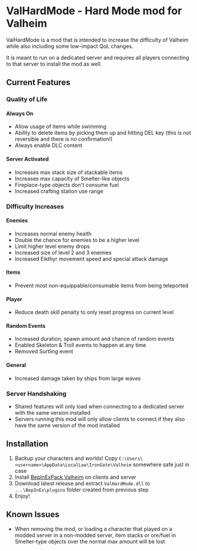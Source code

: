 # ValHardMode - Hard Mode mod for Valheim
ValHardMode is a mod that is intended to increase the difficulty of Valheim while also including some low-impact QoL changes.

It is meant to run on a dedicated server and requires all players connecting to that server to install the mod as well.

## Current Features

### Quality of Life
#### Always On
* Allow usage of items while swimming
* Ability to delete items by picking them up and hitting DEL key (this is not reversible and there is no confirmation!)
* Always enable DLC content

#### Server Activated
* Increases max stack size of stackable items
* Increases max capacity of Smelter-like objects
* Fireplace-type objects don't consume fuel
* Increased crafting station use range

### Difficulty Increases

#### Enemies
* Increases normal enemy health
* Double the chance for enemies to be a higher level
* Limit higher level enemy drops
* Increased size of level 2 and 3 enemies
* Increased Eikthyr movement speed and special attack damage

#### Items
* Prevent most non-equippable/consumable items from being teleported

#### Player
* Reduce death skill penalty to only reset progress on current level

#### Random Events
* Increased duration, spawn amount and chance of random events
* Enabled Skeleton & Troll events to happen at any time
* Removed Surtling event

#### General
* Increased damage taken by ships from large waves

### Server Handshaking
* Shared features will only load when connecting to a dedicated server with the same version installed
* Servers running this mod will only allow clients to connect if they also have the same version of the mod installed


## Installation

1. Backup your characters and worlds! Copy `C:\Users\<username>\AppData\LocalLow\IronGate\Valheim` somewhere safe just in case
2. Install [BepInExPack Valheim](https://valheim.thunderstore.io/package/denikson/BepInExPack_Valheim/) on clients and server
3. Download latest release and extract `ValHardMode.dll` to `...\BepInEx\plugins` folder created from previous step
4. Enjoy!


## Known Issues

* When removing the mod, or loading a character that played on a modded server in a non-modded server, item stacks or ore/fuel in Smelter-type objects over the normal max amount will be lost